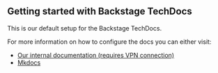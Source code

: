 ## Getting started with Backstage TechDocs

This is our default setup for the Backstage TechDocs.

For more information on how to configure the docs you can either visit:

- [Our internal documentation (requires VPN connection)](https://blaze-backstage-service.trusted.dev.wk-nl.atlas.sx/docs/default/component/blaze-backstage-service)
- [Mkdocs](https://www.mkdocs.org/getting-started/#adding-pages)
